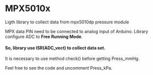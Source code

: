 # MPX5010x

Ligth library to collect data from mpx5010dp pressure module 

MPX data PIN need to be connected to analog input of Arduino.
Library configure ADC to **Free Running Mode**.
#### So, library use ISR(ADC_vect) to collect data set.

It is necessary to use method check() before getting Press_mmHg.

Feel free to see the code and uncomment Press_kPa.

